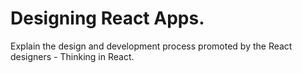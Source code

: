 # Designing React Apps.
 
Explain the design and development process promoted by the React designers - Thinking in React.